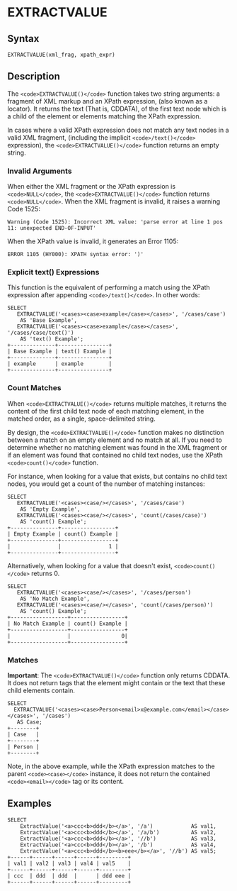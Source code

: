 
# EXTRACTVALUE

## Syntax


```
EXTRACTVALUE(xml_frag, xpath_expr)
```


## Description


The `<code>EXTRACTVALUE()</code>` function takes two string arguments: a fragment of XML markup and an XPath expression, (also known as a locator). It returns the text (That is, CDDATA), of the first text node which is a child of the element or elements matching the XPath expression.


In cases where a valid XPath expression does not match any text nodes in a valid XML fragment, (including the implicit `<code>/text()</code>` expression), the `<code>EXTRACTVALUE()</code>` function returns an empty string.


### Invalid Arguments


When either the XML fragment or the XPath expression is `<code>NULL</code>`, the `<code>EXTRACTVALUE()</code>` function returns `<code>NULL</code>`. When the XML fragment is invalid, it raises a warning Code 1525:


```
Warning (Code 1525): Incorrect XML value: 'parse error at line 1 pos 11: unexpected END-OF-INPUT'
```

When the XPath value is invalid, it generates an Error 1105:


```
ERROR 1105 (HY000): XPATH syntax error: ')'
```

### Explicit text() Expressions


This function is the equivalent of performing a match using the XPath expression after appending `<code>/text()</code>`. In other words:


```
SELECT
   EXTRACTVALUE('<cases><case>example</case></cases>', '/cases/case') 
    AS 'Base Example',
   EXTRACTVALUE('<cases><case>example</case></cases>', '/cases/case/text()') 
    AS 'text() Example';
+--------------+----------------+
| Base Example | text() Example |
+--------------+----------------+
| example      | example        |
+--------------+----------------+
```

### Count Matches


When `<code>EXTRACTVALUE()</code>` returns multiple matches, it returns the content of the first child text node of each matching element, in the matched order, as a single, space-delimited string.


By design, the `<code>EXTRACTVALUE()</code>` function makes no distinction between a match on an empty element and no match at all. If you need to determine whether no matching element was found in the XML fragment or if an element was found that contained no child text nodes, use the XPath `<code>count()</code>` function.


For instance, when looking for a value that exists, but contains no child text nodes, you would get a count of the number of matching instances:


```
SELECT
   EXTRACTVALUE('<cases><case/></cases>', '/cases/case') 
    AS 'Empty Example',
   EXTRACTVALUE('<cases><case/></cases>', 'count(/cases/case)') 
    AS 'count() Example';
+---------------+-----------------+
| Empty Example | count() Example |
+---------------+-----------------+
|               |               1 |
+---------------+-----------------+
```

Alternatively, when looking for a value that doesn't exist, `<code>count()</code>` returns 0.


```
SELECT
   EXTRACTVALUE('<cases><case/></cases>', '/cases/person') 
    AS 'No Match Example',
   EXTRACTVALUE('<cases><case/></cases>', 'count(/cases/person)') 
    AS 'count() Example';
+------------------+-----------------+
| No Match Example | count() Example |
+------------------+-----------------+
|                  |                0|
+------------------+-----------------+
```

### Matches


**Important**: The `<code>EXTRACTVALUE()</code>` function only returns CDDATA. It does not return tags that the element might contain or the text that these child elements contain.


```
SELECT 
  EXTRACTVALUE('<cases><case>Person<email>x@example.com</email></case></cases>', '/cases')
   AS Case;
+--------+
| Case   |
+--------+
| Person |
+--------+
```

Note, in the above example, while the XPath expression matches to the parent `<code><case></code>` instance, it does not return the contained `<code><email></code>` tag or its content.


## Examples


```
SELECT
    ExtractValue('<a>ccc<b>ddd</b></a>', '/a')            AS val1,
    ExtractValue('<a>ccc<b>ddd</b></a>', '/a/b')          AS val2,
    ExtractValue('<a>ccc<b>ddd</b></a>', '//b')           AS val3,
    ExtractValue('<a>ccc<b>ddd</b></a>', '/b')            AS val4,
    ExtractValue('<a>ccc<b>ddd</b><b>eee</b></a>', '//b') AS val5;
+------+------+------+------+---------+
| val1 | val2 | val3 | val4 | val5    |
+------+------+------+------+---------+
| ccc  | ddd  | ddd  |      | ddd eee |
+------+------+------+------+---------+
```

